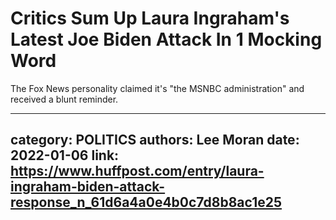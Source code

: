 # Critics Sum Up Laura Ingraham's Latest Joe Biden Attack In 1 Mocking Word

The Fox News personality claimed it's "the MSNBC administration" and received a blunt reminder.

---
category: POLITICS
authors: Lee Moran
date: 2022-01-06
link: https://www.huffpost.com/entry/laura-ingraham-biden-attack-response_n_61d6a4a0e4b0c7d8b8ac1e25
---
